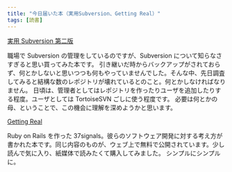 ```yaml
---
title: "今日届いた本（実用Subversion、Getting Real）"
tags: [読書]
---
```


[実用 Subversion 第二版](http://amazon.co.jp/o/ASIN/4873114144/nanataisan-22)

職場で Subversion の管理をしているのですが、Subversion について知らなさすぎると思い買ってみた本です。
引き継いだ時からバックアップがされておらず、何とかしないと思いつつも何もやっていませんでした。そんな中、先日調査してみると結構な数のレポジトリが壊れているとのこと。何とかしなければなりません。
日頃は、管理者としてはレポジトリを作ったりユーザを追加したりする程度。ユーザとしては TortoiseSVN ごしに使う程度です。
必要は何とかの母、ということで、この機会に理解を深めようかと思います。

[Getting Real](http://gettingreal.37signals.com/GR_jpn.php)

Ruby on Rails を作った 37signals。彼らのソフトウェア開発に対する考え方が書かれた本です。同じ内容のものが、ウェブ上で無料で公開されています。少し読んで気に入り、紙媒体で読みたくて購入してみました。
シンプルにシンプルに。
